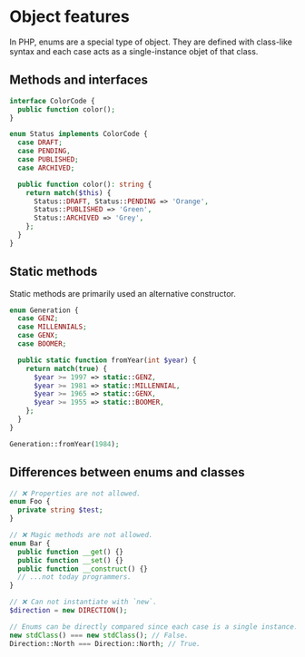 # Object features

In PHP, enums are a special type of object. They are defined with class-like syntax and each case acts as a single-instance objet of that class.

## Methods and interfaces

```php
interface ColorCode {
  public function color();
}

enum Status implements ColorCode {
  case DRAFT;
  case PENDING,
  case PUBLISHED;
  case ARCHIVED;

  public function color(): string {
    return match($this) {
      Status::DRAFT, Status::PENDING => 'Orange',
      Status::PUBLISHED => 'Green',
      Status::ARCHIVED => 'Grey',
    };
  }
}
```

## Static methods

Static methods are primarily used an alternative constructor.

```php
enum Generation {
  case GENZ;
  case MILLENNIALS;
  case GENX;
  case BOOMER;

  public static function fromYear(int $year) {
    return match(true) {
      $year >= 1997 => static::GENZ,
      $year >= 1981 => static::MILLENNIAL,
      $year >= 1965 => static::GENX,
      $year >= 1955 => static::BOOMER,
    };
  }
}

Generation::fromYear(1984);
```

## Differences between enums and classes

```php
// ❌ Properties are not allowed.
enum Foo {
  private string $test;
}

// ❌ Magic methods are not allowed.
enum Bar {
  public function __get() {}
  public function __set() {}
  public function __construct() {}
  // ...not today programmers.
}

// ❌ Can not instantiate with `new`.
$direction = new DIRECTION();

// Enums can be directly compared since each case is a single instance.
new stdClass() === new stdClass(); // False.
Direction::North === Direction::North; // True.
```
